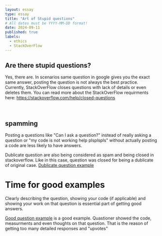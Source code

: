 ```yaml
---
layout: essay
type: essay
title: "Art of Stupid questions"
# All dates must be YYYY-MM-DD format!
date: 2024-09-11
published: true
labels:
  - ethics
  - StackOverFlow
---
```




## Are there stupid questions?
Yes, there are. In scenarios same question in google gives you the exact same answer, posting the question is not always the best practice.
Currently, StackOverFlow closes questions with lack of details or even deletes them. You can read more about the StackOverFlow requirments here: https://stackoverflow.com/help/closed-questions
<br><br><br>

## spamming 
Posting a questions like "Can I ask a question?" instead of really asking a question or "my code is not working help plsplspls" without actually posting a code are less likely to have answers.

Dublicate question are also being considered as spam and being closed in stackoverflow. Like in this case, question was closed for being a dublicate of original case.
[Dublicate question example](https://meta.stackoverflow.com/questions/424556/why-is-my-question-deemed-lacking-in-information-while-in-fact-it-isnt)

# Time for good examples

Clearly describing the question, showing your code (if applicable) and showing your work on that question is essential part of getting good answers.

[Good question example](https://stackoverflow.com/questions/11227809/why-is-processing-a-sorted-array-faster-than-processing-an-unsorted-array) is a good example. Quastioner showed the code, measurments and even thoughts on that question.
That is the reason of getting too many detailed responses and "upvotes"
